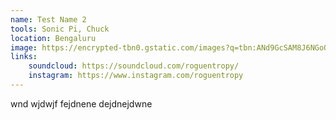 ```yaml
---
name: Test Name 2
tools: Sonic Pi, Chuck
location: Bengaluru
image: https://encrypted-tbn0.gstatic.com/images?q=tbn:ANd9GcSAM8J6NGoOTGXbOxXeuPu2O9g2ekAYtfrAUg&s
links:
    soundcloud: https://soundcloud.com/roguentropy/
    instagram: https://www.instagram.com/roguentropy
---
```


wnd wjdwjf fejdnene dejdnejdwne